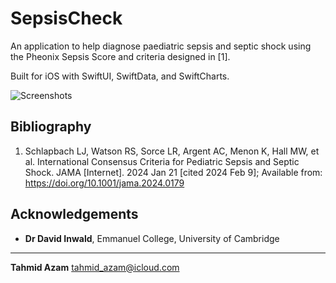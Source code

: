 # SepsisCheck

An application to help diagnose paediatric sepsis and septic shock using the Pheonix Sepsis Score and criteria designed in [1].

Built for iOS with SwiftUI, SwiftData, and SwiftCharts.

![Screenshots](https://github.com/tahmidazam/SepsisCheck/assets/56737311/530a26ff-9f2b-4b43-9121-0dfaf4c74893)

## Bibliography
1. Schlapbach LJ, Watson RS, Sorce LR, Argent AC, Menon K, Hall MW, et al. International Consensus Criteria for Pediatric Sepsis and Septic Shock. JAMA [Internet]. 2024 Jan 21 [cited 2024 Feb 9]; Available from: https://doi.org/10.1001/jama.2024.0179

## Acknowledgements

- **Dr David Inwald**, Emmanuel College, University of Cambridge

---
**Tahmid Azam**
tahmid_azam@icloud.com
